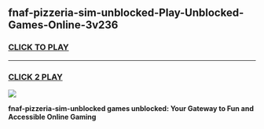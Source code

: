
## fnaf-pizzeria-sim-unblocked-Play-Unblocked-Games-Online-3v236
<h3>
<a href="https://premium76.site?title=fnaf-pizzeria-sim-unblocked&ref=25A">CLICK TO PLAY</a></h3>
<hr>

<h3>
<a href="https://premium76.site?title=fnaf-pizzeria-sim-unblocked&ref=25A">CLICK 2 PLAY</a>
  
</h3>

<a href="https://premium76.site?title=fnaf-pizzeria-sim-unblocked&ref=25A"><img src="https://clearcache.store/games.png"></a>


**fnaf-pizzeria-sim-unblocked games unblocked: Your Gateway to Fun and Accessible Online Gaming**
